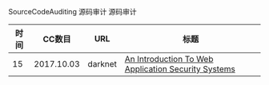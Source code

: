 SourceCodeAuditing
源码审计
源码审计

| 时间 | CC数目 | URL | 标题 |
| ---- | ----- | --- | --- |
| 15 | 2017.10.03 | darknet | [An Introduction To Web Application Security Systems](https://www.darknet.org.uk/2016/08/an-introduction-to-web-application-security-systems/) |
